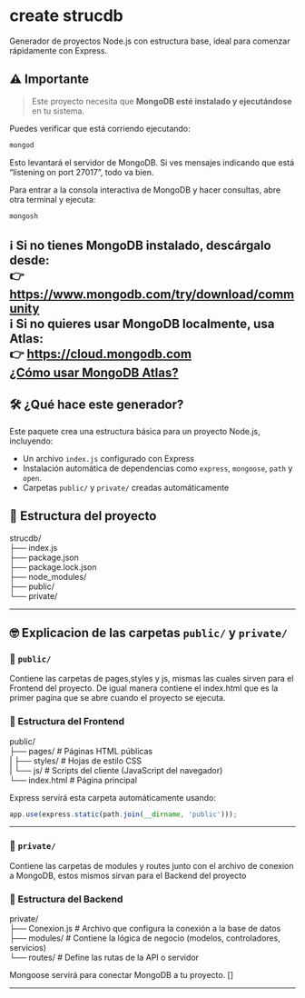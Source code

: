 # create strucdb

Generador de proyectos Node.js con estructura base, ideal para comenzar rápidamente con Express.

## ⚠️ **Importante**
>Este proyecto necesita que **MongoDB esté instalado y ejecutándose** en tu sistema.

Puedes verificar que está corriendo ejecutando:

```bash
mongod
```
Esto levantará el servidor de MongoDB. Si ves mensajes indicando que está “listening on port 27017”, todo va bien.

Para entrar a la consola interactiva de MongoDB y hacer consultas, abre otra terminal y ejecuta:

```bash
mongosh
```
ℹ️ Si no tienes MongoDB instalado, descárgalo desde:  
👉 https://www.mongodb.com/try/download/community   
ℹ️ Si no quieres usar MongoDB localmente, usa Atlas:  
👉 https://cloud.mongodb.com  
[¿Cómo usar MongoDB Atlas?](.git/Atlas.md)
---

## 🛠 ¿Qué hace este generador?

Este paquete crea una estructura básica para un proyecto Node.js, incluyendo:

- Un archivo `index.js` configurado con Express
- Instalación automática de dependencias como `express`, `mongoose`, `path` y `open`.
- Carpetas `public/` y `private/` creadas automáticamente

## 📁 Estructura del proyecto

strucdb/  
├── index.js  
├── package.json  
├── package.lock.json  
├── node_modules/  
├── public/  
└── private/  

---

## 🤓 Explicacion de las carpetas `public/` y `private/`

### 📂 `public/`

Contiene las carpetas de pages,styles y js, mismas las cuales sirven para el Frontend del proyecto.
De igual manera contiene el index.html que es la primer pagina que se abre cuando el proyecto se ejecuta.

### 📁 Estructura del Frontend

public/  
├── pages/            # Páginas HTML públicas  
|   ├── styles/           # Hojas de estilo CSS  
|   └── js/               # Scripts del cliente (JavaScript del navegador)  
└── index.html    # Página principal

Express servirá esta carpeta automáticamente usando:

```js
app.use(express.static(path.join(__dirname, 'public')));
```
---

### 📂 `private/`

Contiene las carpetas de modules y routes junto con el archivo de conexion a MongoDB, estos mismos sirvan para el Backend del proyecto

### 📁 Estructura del Backend

private/  
├── Conexion.js           # Archivo que configura la conexión a la base de datos  
├── modules/              # Contiene la lógica de negocio (modelos, controladores, servicios)  
└── routes/               # Define las rutas de la API o servidor

Mongoose servirá para conectar MongoDB a tu proyecto.
[]

---
